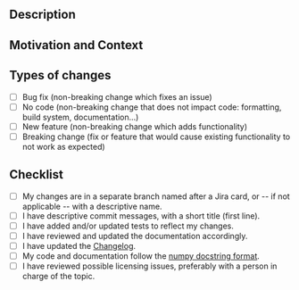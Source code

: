 <!--- Provide a general summary of your changes in the Title above -->
<!--- Also link to the corresponding Jira card in the Title -->
<!--- e.g. "MCB-123-456 add a feature to cure cancer" -->

## Description
<!--- Describe your changes in detail. -->
<!--- If it is a feature change, describe the new behavior. -->

## Motivation and Context
<!--- Why is this change required? What problem does it solve? -->
<!--- If it fixes an open issue, please link to the issue here. -->

## Types of changes
<!--- What types of changes does your code introduce? Put an `x` in all the boxes that apply: -->
- [ ] Bug fix (non-breaking change which fixes an issue)
- [ ] No code (non-breaking change that does not impact code: formatting, build system, documentation...)
- [ ] New feature (non-breaking change which adds functionality)
- [ ] Breaking change (fix or feature that would cause existing functionality to not work as expected)

## Checklist
<!--- Go over all the following points, and put an `x` in all the boxes that apply. -->
<!--- If you're unsure about any of these, don't hesitate to ask. We're here to help! -->
- [ ] My changes are in a separate branch named after a Jira card, or -- if not applicable -- with a descriptive name.
- [ ] I have descriptive commit messages, with a short title (first line).
- [ ] I have added and/or updated tests to reflect my changes.
- [ ] I have reviewed and updated the documentation accordingly.
- [ ] I have updated the [Changelog](../CHANGELOG.md).
- [ ] My code and documentation follow the [numpy docstring format](https://sphinxcontrib-napoleon.readthedocs.io/en/latest/example_numpy.html).
- [ ] I have reviewed possible licensing issues, preferably with a person in charge of the topic.
